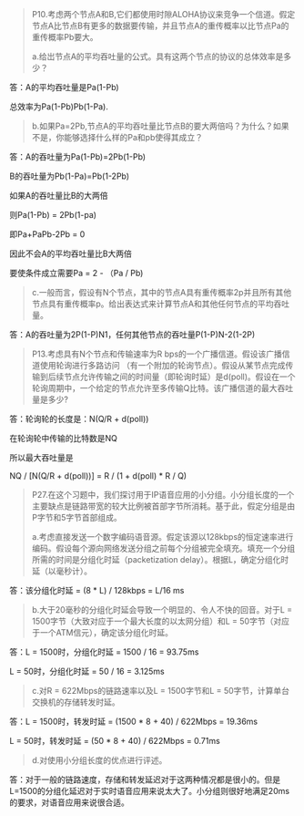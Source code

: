 > P10.考虑两个节点A和B,它们都使用时隙ALOHA协议来竞争一个信道。假定节点A比节点B有更多的数据要传输，并且节点A的重传概率以比节点Pa的重传概率Pb要大。
>
> a.给岀节点A的平均吞吐量的公式。具有这两个节点的协议的总体效率是多少？

答：A的平均吞吐量是Pa(1-Pb)

总效率为Pa(1-Pb)Pb(1-Pa).

> b.如果Pa=2Pb,节点A的平均吞吐量比节点B的要大两倍吗？为什么？如果不是，你能够选择什么样的Pa和pb使得其成立？

答：A的吞吐量为Pa(1-Pb)=2Pb(1-Pb)

B的吞吐量为Pb(1-Pa)=Pb(1-2Pb)

如果A的吞吐量比B的大两倍

则Pa(1-Pb) = 2Pb(1-pa)

即Pa+PaPb-2Pb = 0

因此不会A的平均吞吐量比B大两倍

要使条件成立需要Pa = 2 - （Pa / Pb)

> c.一般而言，假设有N个节点，其中的节点A具有重传概率2p并且所有其他节点具有重传概率p。给出表达式来计算节点A和其他任何节点的平均吞吐量。

答：A的吞吐量为2P(1-P)N1，任何其他节点的吞吐量P(1-P)N-2(1-2P)

> P13.考虑具有N个节点和传输速率为R bps的一个广播信道。假设该广播信道使用轮询进行多路访问 （有一个附加的轮询节点）。假设从某节点完成传输到后续节点允许传输之间的时间量（即轮询时延）是d(poll)。假设在一个轮询周期中，一个给定的节点允许至多传输Q比特。该广播信道的最大吞吐量是多少?

答：轮询轮的长度是：N(Q/R + d(poll))

在轮询轮中传输的比特数是NQ

所以最大吞吐量是

NQ / [N(Q/R + d(poll))] = R / (1 + d(poll) * R / Q)

> P27.在这个习题中，我们探讨用于IP语音应用的小分组。小分组长度的一个主要缺点是链路带宽的较大比例被首部字节所消耗。基于此，假定分组是由P字节和5字节首部组成。
>
> a.考虑直接发送一个数字编码语音源。假定该源以128kbps的恒定速率进行编码。假设每个源向网络发送分组之前每个分组被完全填充。填充一个分组所需的时间是分组化时延（packetization delay）。根据L，确定分组化时延（以毫秒计）。

答：该分组化时延 = (8 * L) / 128kbps = L/16 ms

> b.大于20毫秒的分组化时延会导致一个明显的、令人不快的回音。对于L = 1500字节（大致对应于一个最大长度的以太网分组）和L = 50字节（对应于一个ATM信元），确定该分组化时延。

答：L = 1500时，分组化时延 = 1500 / 16 = 93.75ms

L = 50时，分组化时延 = 50 / 16 = 3.125ms

> c.对R = 622Mbps的链路速率以及L = 1500字节和L = 50字节，计算单台交换机的存储转发时延。

答：L = 1500时，转发时延 = (1500 * 8 + 40) / 622Mbps = 19.36ms

L = 50时，转发时延 = (50 * 8 + 40) / 622Mbps = 0.71ms

> d.对使用小分组长度的优点进行评述。

答：对于一般的链路速度，存储和转发延迟对于这两种情况都是很⼩的。但是L=1500的分组化延迟对于实时语⾳应⽤来说太⼤了。小分组则很好地满足20ms的要求，对语音应用来说很合适。
